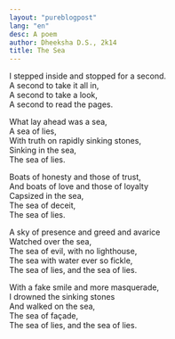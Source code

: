 ```yaml
---
layout: "pureblogpost"
lang: "en"
desc: A poem
author: Dheeksha D.S., 2k14
title: The Sea
--- 
```


I stepped inside and stopped for a second.<br/>
A second to take it all in, <br/>
A second to take a look, <br/>
A second to read the pages.<br/>

What lay ahead was a sea, <br/>
A sea of lies, <br/>
With truth on rapidly sinking stones, <br/>
Sinking in the sea, <br/>
The sea of lies. <br/>

Boats of honesty and those of trust, <br/>
And boats of love and those of loyalty<br/>
Capsized in the sea, <br/>
The sea of deceit, <br/>
The sea of lies.<br/>

A sky of presence and greed and avarice<br/>
Watched over the sea, <br/>
The sea of evil, with no lighthouse, <br/>
The sea with water ever so fickle, <br/>
The sea of lies, and the sea of lies.<br/>

With a fake smile and more masquerade, <br/>
I drowned the sinking stones<br/>
And walked on the sea, <br/>
The sea of façade, <br/>
The sea of lies, and the sea of lies.<br/>
